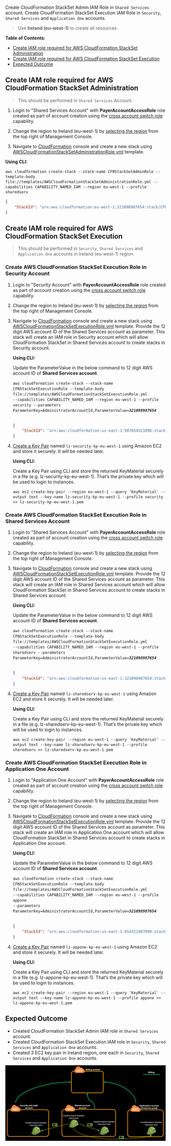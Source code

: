 Create CloudFormation StackSet Admin IAM Role in `Shared Services` account. Create CloudFormation StackSet Execution IAM Role in `Security`, `Shared Services` and `Application One` accounts.

> Use **Ireland (eu-west-1)** to create all resources.

**Table of Contents:**
-   [Create IAM role required for AWS CloudFormation StackSet Administration](#create-iam-role-required-for-aws-cloudformation-stackset-administration)
-   [Create IAM role required for AWS CloudFormation StackSet Execution](#create-iam-role-required-for-aws-cloudformation-stackset-execution)
-   [Expected Outcome](expected-outcome)

## Create IAM role required for AWS CloudFormation StackSet Administration
> This should be performed in `Shared Services` Account.

1.  Login to "Shared Services Account" with **PayerAccountAccessRole** role created as part of account creation using the [cross account switch role](http://docs.aws.amazon.com/IAM/latest/UserGuide/id_roles_use_switch-role-console.html) capability.

2.  Change the region to Ireland (eu-west-1) by [selecting the region](http://docs.aws.amazon.com/awsconsolehelpdocs/latest/gsg/getting-started.html#select-region) from the top right of Management Console.

3.  Navigate to [CloudFormation](https://eu-west-1.console.aws.amazon.com/cloudformation/home?region=eu-west-1#/stacks?filter=active) console and create a new stack using [AWSCloudFormationStackSetAdministrationRole.yml](../templates/AWSCloudFormationStackSetAdministrationRole.yml) template.

**Using CLI:**
```
aws cloudformation create-stack --stack-name CFNStackSetAdminRole --template-body file://templates/AWSCloudFormationStackSetAdministrationRole.yml --capabilities CAPABILITY_NAMED_IAM --region eu-west-1 --profile sharedserv
```
```json
{
    "StackId": "arn:aws:cloudformation:eu-west-1:321098987654:stack/CFNStackSetAdminRole/7626db50-bae3-11e7-1867-50d5cafe76fe"
}
```
## Create IAM role required for AWS CloudFormation StackSet Execution

> This should be performed in `Security`, `Shared Services` and `Application One` accounts in Ireland (eu-west-1) region.

### Create AWS CloudFormation StackSet Execution Role in Security Account
1.  Login to "Security Account" with **PayerAccountAccessRole** role created as part of account creation using the [cross account switch role](http://docs.aws.amazon.com/IAM/latest/UserGuide/id_roles_use_switch-role-console.html) capability.

2.  Change the region to Ireland (eu-west-1) by [selecting the region](http://docs.aws.amazon.com/awsconsolehelpdocs/latest/gsg/getting-started.html#select-region) from the top right of Management Console.

3.  Navigate to [CloudFormation](https://eu-west-1.console.aws.amazon.com/cloudformation/home?region=eu-west-1#/stacks?filter=active) console and create a new stack using [AWSCloudFormationStackSetExecutionRole.yml](../templates/AWSCloudFormationStackSetExecutionRole.yml) template. Provide the 12 digit AWS account ID of the Shared Services account as parameter. This stack will create an IAM role in Security account which will allow CloudFormation StackSet in Shared Services account to create stacks in Security account.

    **Using CLI:**  

    Update the ParameterValue in the below command to 12 digit AWS account ID of **Shared Services account**.

    <code>aws cloudformation create-stack --stack-name CFNStackSetExecutionRole --template-body file://templates/AWSCloudFormationStackSetExecutionRole.yml --capabilities CAPABILITY_NAMED_IAM --region eu-west-1 --profile security --parameters ParameterKey=AdministratorAccountId,ParameterValue=<b><i>321098987654</i></b>
    </code><br>

    ```json
    {
        "StackId": "arn:aws:cloudformation:us-east-1:987654321098:stack/CFNStackSetExecutionRole/28a3c090-ba80-11e7-93d4-500c3d1abad2"
    }
    ```

4.  [Create a Key Pair](http://docs.aws.amazon.com/AWSEC2/latest/UserGuide/ec2-key-pairs.html#having-ec2-create-your-key-pair) named `lz-security-kp-eu-west-1` using Amazon EC2 and store it securely. It will be needed later.

    **Using CLI:**

    Create a Key Pair using CLI and store the returned KeyMaterial securely in a file (e.g. lz-security-kp-eu-west-1). That’s the private key which will be used to login to instances.
    ```
    aws ec2 create-key-pair --region eu-west-1 --query 'KeyMaterial' --output text --key-name lz-security-kp-eu-west-1 --profile security >> lz-security-kp-eu-west-1.pem
    ```

### Create AWS CloudFormation StackSet Execution Role in Shared Services Account
1.  Login to "Shared Services Account" with **PayerAccountAccessRole** role created as part of account creation using the [cross account switch role](http://docs.aws.amazon.com/IAM/latest/UserGuide/id_roles_use_switch-role-console.html) capability.

2.  Change the region to Ireland (eu-west-1) by [selecting the region](http://docs.aws.amazon.com/awsconsolehelpdocs/latest/gsg/getting-started.html#select-region) from the top right of Management Console.

3.  Navigate to [CloudFormation](https://eu-west-1.console.aws.amazon.com/cloudformation/home?region=eu-west-1#/stacks?filter=active) console and create a new stack using [AWSCloudFormationStackSetExecutionRole.yml](../templates/AWSCloudFormationStackSetExecutionRole.yml) template. Provide the 12 digit AWS account ID of the Shared Services account as parameter. This stack will create an IAM role in Shared Services account which will allow CloudFormation StackSet in Shared Services account to create stacks in Shared Services account.

    **Using CLI:**  

    Update the ParameterValue in the below command to 12 digit AWS account ID of **Shared Services account**.

    <code>aws cloudformation create-stack --stack-name CFNStackSetExecutionRole --template-body file://templates/AWSCloudFormationStackSetExecutionRole.yml --capabilities CAPABILITY_NAMED_IAM --region eu-west-1 --profile sharedserv --parameters ParameterKey=AdministratorAccountId,ParameterValue=<b><i>321098987654</i></b>
    </code><br>

    ```json
    {
        "StackId": "arn:aws:cloudformation:us-east-1:321098987654:stack/CFNStackSetExecutionRole/28a3c090-ba80-11e7-93d4-500c3d1abad2"
    }
    ```

4.  [Create a Key Pair](http://docs.aws.amazon.com/AWSEC2/latest/UserGuide/ec2-key-pairs.html#having-ec2-create-your-key-pair) named `lz-sharedserv-kp-eu-west-1` using Amazon EC2 and store it securely. It will be needed later.

    **Using CLI:**

    Create a Key Pair using CLI and store the returned KeyMaterial securely in a file (e.g. lz-sharedserv-kp-eu-west-1). That’s the private key which will be used to login to instances.
    ```
    aws ec2 create-key-pair --region eu-west-1 --query 'KeyMaterial' --output text --key-name lz-sharedserv-kp-eu-west-1 --profile sharedserv >> lz-sharedserv-kp-eu-west-1.pem
    ```

### Create AWS CloudFormation StackSet Execution Role in Application One Account
1.  Login to "Application One Account" with **PayerAccountAccessRole** role created as part of account creation using the [cross account switch role](http://docs.aws.amazon.com/IAM/latest/UserGuide/id_roles_use_switch-role-console.html) capability.

2.  Change the region to Ireland (eu-west-1) by [selecting the region](http://docs.aws.amazon.com/awsconsolehelpdocs/latest/gsg/getting-started.html#select-region) from the top right of Management Console.

3.  Navigate to [CloudFormation](https://eu-west-1.console.aws.amazon.com/cloudformation/home?region=eu-west-1#/stacks?filter=active) console and create a new stack using [AWSCloudFormationStackSetExecutionRole.yml](../templates/AWSCloudFormationStackSetExecutionRole.yml) template. Provide the 12 digit AWS account ID of the Shared Services account as parameter. This stack will create an IAM role in Application One account which will allow CloudFormation StackSet in Shared Services account to create stacks in Application One account.

    **Using CLI:**  

    Update the ParameterValue in the below command to 12 digit AWS account ID of **Shared Services account**.

    <code>aws cloudformation create-stack --stack-name CFNStackSetExecutionRole --template-body file://templates/AWSCloudFormationStackSetExecutionRole.yml --capabilities CAPABILITY_NAMED_IAM --region eu-west-1 --profile appone --parameters ParameterKey=AdministratorAccountId,ParameterValue=<b><i>321098987654</i></b>
    </code><br>

    ```json
    {
        "StackId": "arn:aws:cloudformation:us-east-1:654321987098:stack/CFNStackSetExecutionRole/28a3c090-ba80-11e7-93d4-500c3d1abad2"
    }
    ```

4.  [Create a Key Pair](http://docs.aws.amazon.com/AWSEC2/latest/UserGuide/ec2-key-pairs.html#having-ec2-create-your-key-pair) named `lz-appone-kp-eu-west-1` using Amazon EC2 and store it securely. It will be needed later.

    **Using CLI:**

    Create a Key Pair using CLI and store the returned KeyMaterial securely in a file (e.g. lz-appone-kp-eu-west-1). That’s the private key which will be used to login to instances.
    ```
    aws ec2 create-key-pair --region eu-west-1 --query 'KeyMaterial' --output text --key-name lz-appone-kp-eu-west-1 --profile appone >> lz-appone-kp-eu-west-1.pem
    ```

## Expected Outcome
*   Created CloudFormation StackSet Admin IAM role in `Shared Services` account.
*   Created CloudFormation StackSet Execution IAM role in `Security`, `Shared Services` and `Application One` accounts.
*   Created 3 EC2 key pair in Ireland region, one each in `Security`, `Shared Services` and `Application One` accounts.

![cfn-stackset-prepare-image](../images/cfn-stackset-prepare.png)
